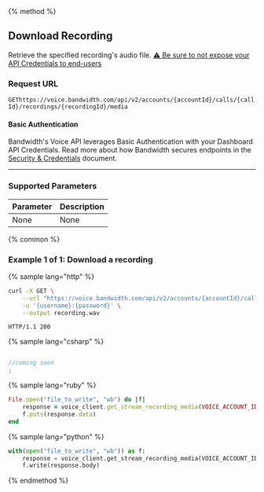 {% method %}

## Download Recording

Retrieve the specified recording's audio file. [⚠️ Be sure to not expose your API Credentials to end-users](./about.md#caution-recordings)

### Request URL

<code class="get">GET</code>`https://voice.bandwidth.com/api/v2/accounts/{accountId}/calls/{callId}/recordings/{recordingId}/media`

#### Basic Authentication

Bandwidth's Voice API leverages Basic Authentication with your Dashboard API Credentials. Read more about how Bandwidth secures endpoints in the [Security & Credentials](../../../guides/accountCredentials.md) document.

---

### Supported Parameters

| Parameter | Description |
|:----------|:------------|
| None      | None        |

{% common %}

### Example 1 of 1: Download a recording

{% sample lang="http" %}

```bash
curl -X GET \
    --url "https://voice.bandwidth.com/api/v2/accounts/{accountId}/calls/{callId}/recordings/{recordingId}/media" \
    -u '{username}:{password}' \
    --output recording.wav
```

```
HTTP/1.1 200
```

{% sample lang="csharp" %}

```csharp

//coming soon
;
```

{% sample lang="ruby" %}

```ruby
File.open("file_to_write", "wb") do |f|
    response = voice_client.get_stream_recording_media(VOICE_ACCOUNT_ID, call_id, recording_id)
    f.puts(response.data)
end
```

{% sample lang="python" %}

```python
with(open("file_to_write", "wb")) as f:
    response = voice_client.get_stream_recording_media(VOICE_ACCOUNT_ID, call_id, recording_id)
    f.write(response.body)
```

{% endmethod %}
